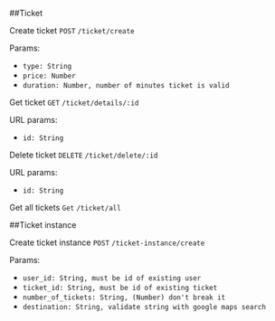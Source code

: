 ##Ticket

Create ticket 
``POST``
``/ticket/create``

Params:
- ``type: String``
- ``price: Number``
- ``duration: Number, number of minutes ticket is valid``

Get ticket
``GET``
``/ticket/details/:id``

URL params:
- ``id: String``

Delete ticket
``DELETE``
``/ticket/delete/:id``

URL params:
- ``id: String``

Get all tickets
``Get``
``/ticket/all``



##Ticket instance

Create ticket instance
``POST``
``/ticket-instance/create``

Params:
- ``user_id: String, must be id of existing user``
- ``ticket_id: String, must be id of existing ticket``
- ``number_of_tickets: String, (Number) don't break it``
- ``destination: String, validate string with google maps search``